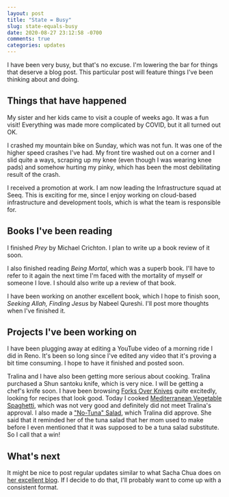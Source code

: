 ```yaml
---
layout: post
title: "State = Busy"
slug: state-equals-busy
date: 2020-08-27 23:12:58 -0700
comments: true
categories: updates
---
```


I have been very busy, but that's no excuse. I'm lowering the bar for things that deserve a blog post. This particular post will feature things I've been thinking about and doing.

## Things that have happened

My sister and her kids came to visit a couple of weeks ago. It was a fun visit! Everything was made more complicated by COVID, but it all turned out OK.

I crashed my mountain bike on Sunday, which was not fun. It was one of the higher speed crashes I've had. My front tire washed out on a corner and I slid quite a ways, scraping up my knee (even though I was wearing knee pads) and somehow hurting my pinky, which has been the most debilitating result of the crash.

I received a promotion at work. I am now leading the Infrastructure squad at Seeq. This is exciting for me, since I enjoy working on cloud-based infrastructure and development tools, which is what the team is responsible for.

## Books I've been reading
I finished _Prey_ by Michael Crichton. I plan to write up a book review of it soon.

I also finished reading _Being Mortal_, which was a superb book. I'll have to refer to it again the next time I'm faced with the mortality of myself or someone I love. I should also write up a review of that book.

I have been working on another excellent book, which I hope to finish soon, _Seeking Allah, Finding Jesus_ by Nabeel Qureshi. I'll post more thoughts when I've finished it.

## Projects I've been working on
I have been plugging away at editing a YouTube video of a morning ride I did in Reno. It's been so long since I've edited any video that it's proving a bit time consuming. I hope to have it finished and posted soon.

Tralina and I have also been getting more serious about cooking. Tralina purchased a Shun santoku knife, which is very nice. I will be getting a chef's knife soon. I have been browsing [Forks Over Knives](https://www.forksoverknives.com/) quite excitedly, looking for recipes that look good. Today I cooked [Mediterranean Vegetable Spaghetti](https://www.forksoverknives.com/recipes/vegan-pasta-noodles/mediterranean-vegetable-spaghetti/), which was not very good and definitely did not meet Tralina's approval. I also made a ["No-Tuna" Salad](https://www.forksoverknives.com/recipes/vegan-burgers-wraps/vegan-no-tuna-salad-sandwich/), which Tralina did approve. She said that it reminded her of the tuna salad that her mom used to make before I even mentioned that it was supposed to be a tuna salad substitute. So I call that a win!

## What's next
It might be nice to post regular updates similar to what Sacha Chua does on [her excellent blog](https://sachachua.com/blog/). If I decide to do that, I'll probably want to come up with a consistent format.

